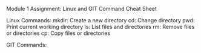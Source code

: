 Module 1 Assignment: Linux and GIT Command Cheat Sheet

Linux Commands:
mkdir: Create a new directory
cd: Change directory
pwd: Print current working directory
ls: List files and directories
rm: Remove files or directories
cp: Copy files or directories

GIT Commands:
